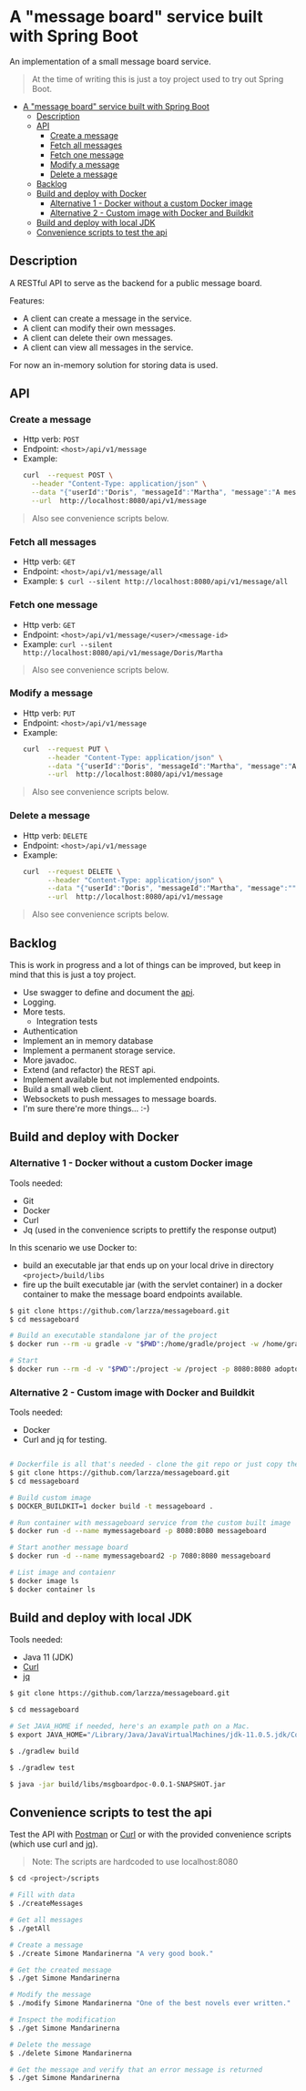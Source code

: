 # A "message board" service built with Spring Boot

An implementation of a small message board service.

> At the time of writing this is just a toy project used to try out Spring Boot.  

- [A &quot;message board&quot; service built with Spring Boot](#a-quotmessage-boardquot-service-built-with-spring-boot)
  - [Description](#description)
  - [API](#api)
    - [Create a message](#create-a-message)
    - [Fetch all messages](#fetch-all-messages)
    - [Fetch one message](#fetch-one-message)
    - [Modify a message](#modify-a-message)
    - [Delete a message](#delete-a-message)
  - [Backlog](#backlog)
  - [Build and deploy with Docker](#build-and-deploy-with-docker)
    - [Alternative 1 - Docker without a custom Docker image](#alternative-1---docker-without-a-custom-docker-image)
    - [Alternative 2 - Custom image with Docker and Buildkit](#alternative-2---custom-image-with-docker-and-buildkit)
  - [Build and deploy with local JDK](#build-and-deploy-with-local-jdk)
  - [Convenience scripts to test the api](#convenience-scripts-to-test-the-api)

## Description

A RESTful API to serve as the backend for a public message board. 

Features:

- A client can create a message in the service.
- A client can modify their own messages.
- A client can delete their own messages.
- A client can view all messages in the service.

For now an in-memory solution for storing data is used.

## API

### Create a message

- Http verb: `POST`
- Endpoint: `<host>/api/v1/message`
- Example:
    ```bash
    curl  --request POST \
      --header "Content-Type: application/json" \
      --data "{"userId":"Doris", "messageId":"Martha", "message":"A message about a book." }" \
      --url  http://localhost:8080/api/v1/message
    ```

> Also see convenience scripts below.

### Fetch all messages

- Http verb: `GET`
- Endpoint: `<host>/api/v1/message/all`
- Example: `$ curl --silent http://localhost:8080/api/v1/message/all`

### Fetch one message

- Http verb: `GET`
- Endpoint: `<host>/api/v1/message/<user>/<message-id>`
- Example: `curl --silent http://localhost:8080/api/v1/message/Doris/Martha`

> Also see convenience scripts below.

### Modify a message

- Http verb: `PUT`
- Endpoint: `<host>/api/v1/message`
- Example:
    ```bash
    curl  --request PUT \
          --header "Content-Type: application/json" \
          --data "{"userId":"Doris", "messageId":"Martha", "message":"A MODIFIED message about a book." }" \
          --url  http://localhost:8080/api/v1/message
    ```
> Also see convenience scripts below.

### Delete a message

- Http verb: `DELETE`
- Endpoint: `<host>/api/v1/message`
- Example:
    ```bash
    curl  --request DELETE \
          --header "Content-Type: application/json" \
          --data "{"userId":"Doris", "messageId":"Martha", "message":"" }" \
          --url  http://localhost:8080/api/v1/message
    ```
> Also see convenience scripts below.

## Backlog

This is work in progress and a lot of things can be improved, but keep in mind that this is just a toy project.

- Use swagger to define and document the [api](https://swagger.io).
- Logging.
- More tests.
  - Integration tests
- Authentication
- Implement an in memory database
- Implement a permanent storage service. 
- More javadoc.
- Extend (and refactor) the REST api.
- Implement available but not implemented endpoints.
- Build a small web client.
- Websockets to push messages to message boards.
- I'm sure there're more things... :-)

## Build and deploy with Docker

### Alternative 1 - Docker without a custom Docker image

Tools needed:

- Git
- Docker
- Curl
- Jq (used in the convenience scripts to prettify the response output)

In this scenario we use Docker to:

- build an executable jar that ends up on your local drive in directory `<project>/build/libs`
- fire up the built executable jar (with the servlet container) in a docker container to make the message board endpoints available. 

```bash
$ git clone https://github.com/larzza/messageboard.git
$ cd messageboard

# Build an executable standalone jar of the project 
$ docker run --rm -u gradle -v "$PWD":/home/gradle/project -w /home/gradle/project gradle:jdk11 gradle build

# Start
$ docker run --rm -d -v "$PWD":/project -w /project -p 8080:8080 adoptopenjdk/openjdk11:alpine-slim java -jar build/libs/msgboardpoc-0.0.1-SNAPSHOT.jar
```

### Alternative 2 - Custom image with Docker and Buildkit

Tools needed:

- Docker
- Curl and jq for testing.

```bash

# Dockerfile is all that's needed - clone the git repo or just copy the Dockerfile
$ git clone https://github.com/larzza/messageboard.git
$ cd messageboard

# Build custom image
$ DOCKER_BUILDKIT=1 docker build -t messageboard .

# Run container with messageboard service from the custom built image
$ docker run -d --name mymessageboard -p 8080:8080 messageboard

# Start another message board
$ docker run -d --name mymessageboard2 -p 7080:8080 messageboard

# List image and contaienr
$ docker image ls
$ docker container ls
```

## Build and deploy with local JDK

Tools needed:
- Java 11 (JDK)
- [Curl](https://curl.haxx.se)
- [jq](https://stedolan.github.io/jq/)

```bash
$ git clone https://github.com/larzza/messageboard.git

$ cd messageboard

# Set JAVA_HOME if needed, here's an example path on a Mac.
$ export JAVA_HOME="/Library/Java/JavaVirtualMachines/jdk-11.0.5.jdk/Contents/Home/"

$ ./gradlew build

$ ./gradlew test

$ java -jar build/libs/msgboardpoc-0.0.1-SNAPSHOT.jar
```

## Convenience scripts to test the api

Test the API with [Postman](https://www.getpostman.com) or [Curl](https://curl.haxx.se) 
or with the provided convenience scripts (which use curl and [jq](https://stedolan.github.io/jq/)).

> Note: The scripts are hardcoded to use localhost:8080

```bash
$ cd <project>/scripts

# Fill with data
$ ./createMessages

# Get all messages
$ ./getAll

# Create a message
$ ./create Simone Mandarinerna "A very good book."

# Get the created message
$ ./get Simone Mandarinerna

# Modify the message
$ ./modify Simone Mandarinerna "One of the best novels ever written."

# Inspect the modification
$ ./get Simone Mandarinerna

# Delete the message
$ ./delete Simone Mandarinerna

# Get the message and verify that an error message is returned
$ ./get Simone Mandarinerna
```

